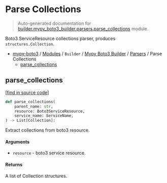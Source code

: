 # Parse Collections

> Auto-generated documentation for [builder.mypy_boto3_builder.parsers.parse_collections](https://github.com/vemel/mypy_boto3/blob/master/builder/mypy_boto3_builder/parsers/parse_collections.py) module.

Boto3 ServiceResource collections parser, produces `structures.Collection`.

- [mypy-boto3](../../../README.md#mypy_boto3) / [Modules](../../../MODULES.md#mypy-boto3-modules) / `Builder` / [Mypy Boto3 Builder](../index.md#mypy-boto3-builder) / [Parsers](index.md#parsers) / Parse Collections
    - [parse_collections](#parse_collections)

## parse_collections

[[find in source code]](https://github.com/vemel/mypy_boto3/blob/master/builder/mypy_boto3_builder/parsers/parse_collections.py#L18)

```python
def parse_collections(
    parent_name: str,
    resource: Boto3ServiceResource,
    service_name: ServiceName,
) -> List[Collection]:
```

Extract collections from boto3 resource.

#### Arguments

- `resource` - boto3 service resource.

#### Returns

A list of Collection structures.
